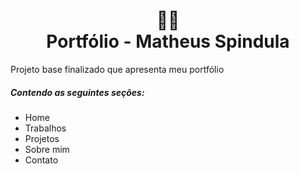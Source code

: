 <h1 align="center">
  🧑‍💻<br>Portfólio - Matheus Spindula
</h1>

Projeto base finalizado que apresenta meu portfólio

#####  Contendo as seguintes seções: 
 - Home
 - Trabalhos
 - Projetos
 - Sobre mim
 - Contato


